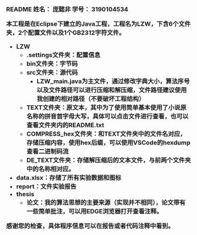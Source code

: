 <H3>README
姓名： 庞懿非   学号： 3190104534

本工程是在Eclipse下建立的Java工程，工程名为LZW，下含6个文件夹，2个配置文件以及1个GB2312字符文件。

- LZW
  - .settings文件夹：配置信息
  - bin文件夹：字节码
  - src文件夹：源代码
    - LZW_main.java为主文件，通过修改字典大小，算法序号以及文件路径可以进行压缩和解压缩，文件路径建议使用我创建的相对路径（不要破坏工程结构）
  - TEXT文件夹：原文本，其中为了使用简单基本使用了小说原名称的拼音首字母大写，具体可以点击文件进行查看，也可以查看文件夹内的README.txt
  - COMPRESS_hex文件夹：和TEXT文件夹中的文件名对应，存储压缩内容，使用hex后缀，可以使用VSCode的**hexdump**查看二进制码流
  - DE_TEXT文件夹：存储解压缩后的文本文件，与前两个文件夹中的名称相对应。
- data.xlsx：存储了所有实验数据和图标
- report：文件实验报告
- thesis
  - 论文：我的算法思想的主要来源（实现并不相同），论文带有一些简单批注，可以用EDGE浏览器打开查看注释。




感谢您的检查，具体程序信息可以在报告或者代码注释中看到。

